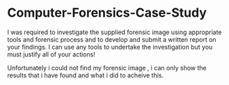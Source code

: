 # Computer-Forensics-Case-Study

I was required to investigate the supplied forensic image using appropriate tools and 
forensic process and to develop and submit a written report on your findings. 
I can use any tools to undertake the investigation but you must justify all of your actions!

Unfortunately i could not find my forensic image , i can only show the results that i have found and what i did to acheive this.
